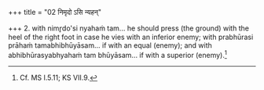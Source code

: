 +++
title = "02 निमृदो ऽसि न्यहन्"

+++
2. with nimr̥do'si nyahaṁ tam... he should press (the ground) with the heel of the right foot in case he vies with an inferior enemy; with prabhūrasi prāhaṁ tamabhibhūyāsam... if with an equal (enemy); and with abhibhūrasyabhyahaṁ tam bhūyāsam... if with a superior (enemy).[^1]  

[^1]: Cf. MS I.5.11; KS VII.9. 
